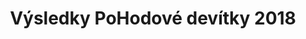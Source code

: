 ---
templateKey: results-page
title: "Výsledky PoHodové devítky 2018"
proposition: /Propozice-2018.pdf
races:
  - name: "Závod na 9 km"
    categories:
      - name: "Muži „D“"
        abbr: "MD"
        gender: "male"
        yearFrom: 1900
        yearTo: 1958
      - name: "Muži „C“"
        abbr: "MC"
        gender: "male"
        yearFrom: 1959
        yearTo: 1968
      - name: "Muži „B“"
        abbr: "MB"
        gender: "male"
        yearFrom: 1969
        yearTo: 1978
      - name: "Muži „A“"
        abbr: "MA"
        gender: "male"
        yearFrom: 1979
        yearTo: 2000
      - name: "Ženy „C“"
        abbr: "ZC"
        gender: "female"
        yearFrom: 1900
        yearTo: 1973
      - name: "Ženy „B“"
        abbr: "ZB"
        gender: "female"
        yearFrom: 1974
        yearTo: 1983
      - name: "Ženy „A“"
        abbr: "ZA"
        gender: "female"
        yearFrom: 1984
        yearTo: 2000
    results:
      - category: "MA"
        number: "36"
        name: "Jakub Exner"
        year: "1983"
        club: "Jihlava"
        time: "00:35:16.000"
      - category: "MB"
        number: "53"
        name: "Pavel Musil"
        year: "1975"
        club: "AC Moravská Slavie"
        time: "00:35:17.000"
      - category: "MA"
        number: "45"
        name: "Petr Jeřábek"
        year: "1993"
        club: "Velká Bíteš"
        time: "00:36:16.000"
      - category: "MA"
        number: "19"
        name: "Martin Veleba"
        year: "1998"
        club: "Runsport Team"
        time: "00:37:31.000"
      - category: "MA"
        number: "58"
        name: "Filip Šolc"
        year: "1985"
        club: "Ski Žabiny"
        time: "00:40:14.000"
      - category: "ZB"
        number: "70"
        name: "Hana Vejrostová"
        year: "1983"
        club: "Lukovany"
        time: "00:40:22.000"
      - category: "MB"
        number: "16"
        name: "Pavel Kuráň"
        year: "1971"
        club: "Náměšť nad Oslavou"
        time: "00:41:41.000"
      - category: "MB"
        number: "80"
        name: "Jaromír Mucha"
        year: "1974"
        club: "NHÚ Balinka VM"
        time: "00:41:58.000"
      - category: "MB"
        number: "27"
        name: "Miroslav Mucha"
        year: "1974"
        club: "NHÚ Balinka VM"
        time: "00:41:58.000"
      - category: "MA"
        number: "29"
        name: "Michal Blaha"
        year: "1985"
        club: "BT Velká Bíteš"
        time: "00:41:59.000"
      - category: "MA"
        number: "59"
        name: "Pavel Piskač"
        year: "1985"
        club: "Horizontal Brno"
        time: "00:42:09.000"
      - category: "MD"
        number: "38"
        name: "Ivan Januška"
        year: "1958"
        club: "Šanov"
        time: "00:42:15.000"
      - category: "MA"
        number: "33"
        name: "Filip Zeman"
        year: "2000"
        club: "Vlkov"
        time: "00:42:24.000"
      - category: "MD"
        number: "20"
        name: "Josef Nováček"
        year: "1958"
        club: "SDH Čučice"
        time: "00:42:29.000"
      - category: "MB"
        number: "71"
        name: "Pavel Kupka"
        year: "1975"
        club: "Lukovany"
        time: "00:43:07.000"
      - category: "MA"
        number: "51"
        name: "Lukáš Pakosta"
        year: "1991"
        club: "Velká Bíteš"
        time: "00:43:08.000"
      - category: "MA"
        number: "63"
        name: "Václav Berka"
        year: "1983"
        club: "Pteam"
        time: "00:43:43.000"
      - category: "MB"
        number: "42"
        name: "Petr Pokorný"
        year: "1969"
        club: "Velká Bíteš"
        time: "00:44:21.000"
      - category: "MB"
        number: "28"
        name: "Petr Širůček"
        year: "1976"
        club: "Akuna Dolní Loučky"
        time: "00:44:26.000"
      - category: "MB"
        number: "26"
        name: "Vítězslav Lenoch"
        year: "1975"
        club: "SK Bobrava"
        time: "00:44:55.000"
      - category: "ZA"
        number: "65"
        name: "Denisa Lesslová"
        year: "1987"
        club: "Atletic"
        time: "00:46:06.000"
      - category: "MB"
        number: "47"
        name: "Tomáš Malec"
        year: "1973"
        club: "Velké Meziříčí"
        time: "00:46:16.000"
      - category: "ZB"
        number: "30"
        name: "Michaela Tuháčková"
        year: "1974"
        club: "Brno"
        time: "00:46:16.000"
      - category: "MB"
        number: "48"
        name: "Radim Blažek"
        year: "1977"
        club: "Velká Bíteš"
        time: "00:46:41.000"
      - category: "MA"
        number: "22"
        name: "Pavel Částek"
        year: "1981"
        club: "Dobrá Voda"
        time: "00:46:55.000"
      - category: "ZA"
        number: "14"
        name: "Petra Neklapilová"
        year: "1995"
        club: "Velká Bíteš"
        time: "00:47:21.000"
      - category: "MC"
        number: "40"
        name: "Miroslav Fabrik"
        year: "1959"
        club: "Brno"
        time: "00:47:52.000"
      - category: "MA"
        number: "49"
        name: "Michal Marek"
        year: "1987"
        club: "Velká Bíteš"
        time: "00:48:32.000"
      - category: "MA"
        number: "81"
        name: "Vojtěch Svoboda"
        year: "1994"
        club: "Velké Meziříčí"
        time: "00:49:34.000"
      - category: "MA"
        number: "78"
        name: "Miloš Minařík"
        year: "1985"
        club: "Velká Bíteš"
        time: "00:49:43.000"
      - category: "MA"
        number: "21"
        name: "Antonín Koukola"
        year: "1985"
        club: "Velka Bites"
        time: "00:50:02.000"
      - category: "ZB"
        number: "34"
        name: "Martina Širůčková"
        year: "1983"
        club: "Dolní Loučky"
        time: "00:50:05.000"
      - category: "ZA"
        number: "32"
        name: "Kateřina Jeřábková"
        year: "1999"
        club: "Pánov"
        time: "00:50:32.000"
      - category: "ZA"
        number: "55"
        name: "Šárka Buková"
        year: "1993"
        club: "Hrbov"
        time: "00:50:47.000"
      - category: "MD"
        number: "44"
        name: "Martin Novák"
        year: "1951"
        club: "Pucov"
        time: "00:51:48.000"
      - category: "ZA"
        number: "76"
        name: "Eliška Maloušková"
        year: "2000"
        club: "Oslavice"
        time: "00:51:52.000"
      - category: "ZA"
        number: "77"
        name: "Iveta Marková"
        year: "1993"
        club: "Velká Bíteš"
        time: "00:53:14.000"
      - category: "ZA"
        number: "75"
        name: "Klára Maloušková"
        year: "1998"
        club: "Oslavice"
        time: "00:54:48.000"
      - category: "MB"
        number: "57"
        name: "Petr OBOŘIL"
        year: "1974"
        club: "Velká Bíteš"
        time: "00:55:13.000"
      - category: "ZA"
        number: "9"
        name: "Veronika Valoušková"
        year: "1993"
        club: "Brno"
        time: "00:55:20.000"
      - category: "MB"
        number: "35"
        name: "Jiří Blaha"
        year: "1970"
        club: "Jihlava"
        time: "00:56:00.000"
      - category: "MB"
        number: "46"
        name: "David Fránek"
        year: "1978"
        club: "Brno"
        time: "00:56:10.000"
      - category: "ZA"
        number: "79"
        name: "Jana Rambousková"
        year: "1994"
        club: "Vlkov"
        time: "00:56:30.000"
      - category: "ZC"
        number: "41"
        name: "Blanka Fabriková"
        year: "1960"
        club: "Brno"
        time: "00:56:35.000"
      - category: "MC"
        number: "4"
        name: "Martin Blaha"
        year: "1965"
        club: "Velká Bíteš"
        time: "00:56:51.000"
      - category: "ZA"
        number: "61"
        name: "Vendula Berková"
        year: "1988"
        club: "Brtnice"
        time: "00:57:09.000"
      - category: "MA"
        number: "37"
        name: "Jiří Chlup"
        year: "1999"
        club: "Křižínkov"
        time: "00:57:30.000"
      - category: "MA"
        number: "60"
        name: "Jiří Dvořák"
        year: "1995"
        club: "Velká Bíteš"
        time: "00:57:35.000"
      - category: "ZB"
        number: "54"
        name: "Iva Šťastná"
        year: "1980"
        club: "Tišnov"
        time: "00:58:03.000"
      - category: "ZB"
        number: "18"
        name: "Iva Hrstková"
        year: "1976"
        club: "Sanasport Runners Brno"
        time: "00:58:10.000"
      - category: "MA"
        number: "56"
        name: "Pavel Kaštánek"
        year: "1982"
        club: "Velká Bíteš"
        time: "00:58:38.000"
      - category: "ZA"
        number: "52"
        name: "Jana Melicharová"
        year: "1989"
        club: "Velká Bíteš"
        time: "00:58:54.000"
      - category: "ZB"
        number: "66"
        name: "Kateřina Ostrá"
        year: "1976"
        club: "Vranov"
        time: "00:59:35.000"
      - category: "ZA"
        number: "8"
        name: "Blanka Dvořáková"
        year: "1993"
        club: "Velká Bíteš"
        time: "00:59:59.000"
      - category: "ZA"
        number: "68"
        name: "Martina Urbanová"
        year: "1991"
        club: "Lesní Hluboké"
        time: "01:00:34.000"
      - category: "MA"
        number: "7"
        name: "Jiří Urban"
        year: "1987"
        club: "Lesní Hluboké"
        time: "01:00:35.000"
      - category: "MB"
        number: "50"
        name: "Michal Potužník"
        year: "1973"
        club: "Brno"
        time: "01:01:07.000"
      - category: "MA"
        number: "69"
        name: "Jiří Holík"
        year: "1985"
        club: "Lesní Hluboké"
        time: "01:04:05.000"
      - category: "ZA"
        number: "3"
        name: "Alžběta Blahová"
        year: "1992"
        club: "Velká Bíteš"
        time: "01:04:26.000"
      - category: "ZA"
        number: "5"
        name: "Sandra Pavlíčková"
        year: "1987"
        club: "Dolní Heřmanice"
        time: "01:04:27.000"
      - category: "MB"
        number: "73"
        name: "Jan Hotárek"
        year: "1973"
        club: "Velká Bíteš"
        time: "01:04:31.000"
      - category: "ZA"
        number: "23"
        name: "Tereza Dohnalová"
        year: "1991"
        club: "Muštelky"
        time: "01:06:24.000"
      - category: "ZA"
        number: "74"
        name: "Dita Malášková"
        year: "1992"
        club: "Muštelky"
        time: "01:06:24.000"
      - category: "ZA"
        number: "6"
        name: "Tereza Hotárková"
        year: "1992"
        club: "Lesní Hluboké"
        time: "01:16:03.000"
      - category: "ZB"
        number: "39"
        name: "Veronika Raitmajerová"
        year: "1977"
        club: "Náměšť nad Oslavou"
        time: "01:16:04.000"
      - category: ZA
        number: "10"
        name: Lucie Holubářová
        year: "1995"
        club: Velká Bíteš
        time: DNF
  - name: "Závod na 1100 m"
    categories:
      - name: "Dorostenci"
        abbr: "DM"
        gender: "male"
        yearFrom: 2001
        yearTo: 2005
      - name: "Dorostenky"
        abbr: "DZ"
        gender: "female"
        yearFrom: 2001
        yearTo: 2005
    results:
      - category: "DM"
        number: "111"
        name: "Tomáš Barák"
        year: "2004"
        club: "VB"
        time: "00:03:50.000"
      - category: "DZ"
        number: "127"
        name: "Veronika Dočkalová"
        year: "2005"
        club: "VB"
        time: "00:06:58.000"
  - name: "Závod mládeže na 500 m"
    categories:
      - name: "Starší žáci"
        abbr: "JM1"
        gender: "male"
        yearFrom: 2006
        yearTo: 2008
      - name: "Mladší žáci"
        abbr: "JM2"
        gender: "male"
        yearFrom: 2009
        yearTo: 2011
      - name: "Starší žákyně"
        abbr: "JF1"
        gender: "female"
        yearFrom: 2006
        yearTo: 2008
      - name: "Mladší žákyně"
        abbr: "JF2"
        gender: "female"
        yearFrom: 2009
        yearTo: 2011
    results:
      - category: "JM1"
        number: "131"
        name: "Lukáš Blažek"
        year: "2006"
        club: "VB"
        time: "00:01:40.000"
      - category: "JM1"
        number: "146"
        name: "Lukáš Ambrož"
        year: "2008"
        club: "Vídeň"
        time: "00:01:47.000"
      - category: "JM2"
        number: "132"
        name: "Vojtěch Lachman"
        year: "2009"
        club: "Dolní Loučky"
        time: "00:01:52.000"
      - category: "JM1"
        number: "149"
        name: "Ondřej Drlíček"
        year: "2008"
        club: "VB"
        time: "00:01:59.000"
      - category: "JM2"
        number: "151"
        name: "Lukáš Kros"
        year: "2009"
        club: "VB"
        time: "00:02:01.000"
      - category: "JF1"
        number: "115"
        name: "Sára Kosmáková"
        year: "2006"
        club: "Jestřebí"
        time: "00:02:03.000"
      - category: "JM2"
        number: "153"
        name: "Kryštof Hanzelka"
        year: "2009"
        club: ""
        time: "00:02:03.000"
      - category: "JM2"
        number: "112"
        name: "Matěj Střecha"
        year: "2009"
        club: "VB"
        time: "00:02:06.000"
      - category: "JM2"
        number: "102"
        name: "Tomáš Buršík"
        year: "2009"
        club: "Dolní Loučky"
        time: "00:02:09.000"
      - category: "JF1"
        number: "125"
        name: "Tereza Dočkalová"
        year: "2008"
        club: "VB"
        time: "00:02:11.000"
      - category: "JF2"
        number: "130"
        name: "Darja Blažková"
        year: "2010"
        club: "VB"
        time: "00:02:13.000"
      - category: "JF1"
        number: "150"
        name: "Jana Pavlíčková"
        year: "2007"
        club: "VB"
        time: "00:02:16.000"
      - category: "JF1"
        number: "116"
        name: "Eliška Kosmáková"
        year: "2007"
        club: "Jestřebí"
        time: "00:02:16.000"
      - category: "JM2"
        number: "147"
        name: "Josef Kosour"
        year: "2010"
        club: "VB"
        time: "00:02:17.000"
      - category: "JM2"
        number: "122"
        name: "Ivan Strýžak"
        year: "2009"
        club: "VB"
        time: "00:02:18.000"
      - category: "JM2"
        number: "110"
        name: "Matěj Forejt"
        year: "2010"
        club: "VB"
        time: "00:02:20.000"
      - category: "JM2"
        number: "114"
        name: "Richard Ant. Kamínek"
        year: "2011"
        club: "VB"
        time: "00:02:20.000"
      - category: "JF2"
        number: "135"
        name: "Ema Slavíková"
        year: "2009"
        club: "VB"
        time: "00:02:21.000"
      - category: "JM2"
        number: "148"
        name: "Lukáš Drlíček"
        year: "2010"
        club: "VB"
        time: "00:02:25.000"
      - category: "JF2"
        number: "103"
        name: "Lenka Buršíková"
        year: "2011"
        club: "Dolní Loučky"
        time: "00:02:30.000"
      - category: "JF2"
        number: "126"
        name: "Magdalena Dolíhalová"
        year: "2011"
        club: "VB"
        time: "00:02:30.000"
      - category: "JF2"
        number: "128"
        name: "Štěpánka Blažková"
        year: "2010"
        club: "VB"
        time: "00:02:34.000"
      - category: "JM2"
        number: "119"
        name: "Jakub Holý"
        year: "2009"
        club: "Lesní Hluboké"
        time: "00:02:52.000"
  - name: "Závod dětí na 250 m"
    categories:
      - name: "Děti (chlapci)"
        abbr: "CM"
        gender: "male"
        yearFrom: 2012
        yearTo: 2018
      - name: "Děti (dívky)"
        abbr: "CF"
        gender: "female"
        yearFrom: 2012
        yearTo: 2018
    results:
      - category: "CM"
        number: "140"
        name: "Patrik Plechatý"
        year: "2012"
        club: "Přibyslavice"
        time: "00:01:04.000"
      - category: "CM"
        number: "120"
        name: "Matěj Holý"
        year: "2012"
        club: "Lesní Hluboké"
        time: "00:01:06.000"
      - category: "CF"
        number: "105"
        name: "Kristýna Kovaříková"
        year: "2012"
        club: "VB"
        time: "00:01:07.000"
      - category: "CM"
        number: "124"
        name: "Matyáš Kolka"
        year: "2012"
        club: "VB"
        time: "00:01:08.000"
      - category: "CF"
        number: "104"
        name: "Karolína Kovaříková"
        year: "2012"
        club: "VB"
        time: "00:01:08.000"
      - category: "CM"
        number: "107"
        name: "Filip Valeš"
        year: "2012"
        club: "VB"
        time: "00:01:09.000"
      - category: "CF"
        number: "141"
        name: "Klára Plechatá"
        year: "2014"
        club: "Přibyslavice"
        time: "00:01:10.000"
      - category: "CM"
        number: "109"
        name: "Tadeáš Forejt"
        year: "2013"
        club: "VB"
        time: "00:01:12.000"
      - category: "CF"
        number: "129"
        name: "Josefínka Blažková"
        year: "2013"
        club: "VB"
        time: "00:01:18.000"
      - category: "CM"
        number: "106"
        name: "Zdeněk Kovaříková"
        year: "2014"
        club: "VB"
        time: "00:01:20.000"
      - category: "CF"
        number: "117"
        name: "Bára Doležalová"
        year: "2013"
        club: "VB"
        time: "00:01:23.000"
      - category: "CM"
        number: "142"
        name: "Vít Kratochvíl"
        year: "2014"
        club: "Krokočín"
        time: "00:01:26.000"
      - category: "CF"
        number: "144"
        name: "Tereza Uherová"
        year: "2012"
        club: "Brno"
        time: "00:01:26.000"
      - category: "CM"
        number: "145"
        name: "Cyril Hanzelka"
        year: "2014"
        club: "VB"
        time: "00:01:27.000"
      - category: "CF"
        number: "123"
        name: "Nastazia Stryžak"
        year: "2013"
        club: "VB"
        time: "00:01:33.000"
      - category: "CM"
        number: "134"
        name: "Alexandr Gábliška"
        year: "2015"
        club: "VB"
        time: "00:01:37.000"
      - category: "CF"
        number: "137"
        name: "Markéta Exnerová"
        year: "2014"
        club: "Pteam Jihlava"
        time: "00:01:42.000"
      - category: "CF"
        number: "138"
        name: "Eliška Bláhová"
        year: "2015"
        club: "VB"
        time: "00:01:47.000"
      - category: "CF"
        number: "139"
        name: "Ina Rakovická"
        year: "2015"
        club: "Jestřabí"
        time: "00:01:59.000"
      - category: "CM"
        number: "136"
        name: "Tomáš Slavík"
        year: "2015"
        club: "VB"
        time: "00:02:06.000"
      - category: "CF"
        number: "133"
        name: "Patricie Burešová"
        year: "2016"
        club: "VB"
        time: "00:02:57.000"
      - category: "CF"
        number: "143"
        name: "Ludmila Kratochvílová"
        year: "2017"
        club: "Krokočín"
        time: "00:03:03.000"
      - category: "CF"
        number: "118"
        name: "Karolína Exnerová"
        year: "2016"
        club: "Pteam Jihlava"
        time: "00:03:07.000"
      - category: "CF"
        number: "113"
        name: "Anežka Ivančíková"
        year: "2017"
        club: "VB"
        time: "00:03:08.000"
      - category: "CM"
        number: "121"
        name: "Vojtěch Plechatý"
        year: "2015"
        club: "Run Sport Team Křižínkov"
        time: "00:03:10.000"
      - category: "CF"
        number: "101"
        name: "Valentinka Dohnalová"
        year: "2016"
        club: "Muštelky"
        time: "00:03:18.000"
---